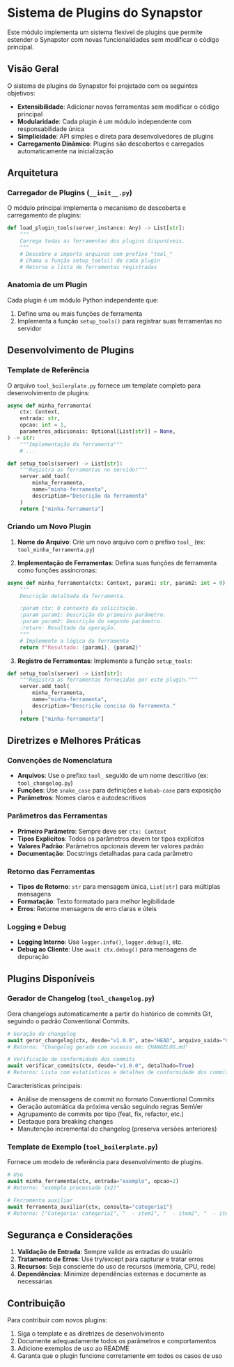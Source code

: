 # Sistema de Plugins do Synapstor

Este módulo implementa um sistema flexível de plugins que permite estender o Synapstor com novas funcionalidades sem modificar o código principal.

## Visão Geral

O sistema de plugins do Synapstor foi projetado com os seguintes objetivos:

- **Extensibilidade**: Adicionar novas ferramentas sem modificar o código principal
- **Modularidade**: Cada plugin é um módulo independente com responsabilidade única
- **Simplicidade**: API simples e direta para desenvolvedores de plugins
- **Carregamento Dinâmico**: Plugins são descobertos e carregados automaticamente na inicialização

## Arquitetura

### Carregador de Plugins (`__init__.py`)

O módulo principal implementa o mecanismo de descoberta e carregamento de plugins:

```python
def load_plugin_tools(server_instance: Any) -> List[str]:
    """
    Carrega todas as ferramentas dos plugins disponíveis.
    """
    # Descobre e importa arquivos com prefixo "tool_"
    # Chama a função setup_tools() de cada plugin
    # Retorna a lista de ferramentas registradas
```

### Anatomia de um Plugin

Cada plugin é um módulo Python independente que:

1. Define uma ou mais funções de ferramenta
2. Implementa a função `setup_tools()` para registrar suas ferramentas no servidor

## Desenvolvimento de Plugins

### Template de Referência

O arquivo `tool_boilerplate.py` fornece um template completo para desenvolvimento de plugins:

```python
async def minha_ferramenta(
    ctx: Context,
    entrada: str,
    opcao: int = 1,
    parametros_adicionais: Optional[List[str]] = None,
) -> str:
    """Implementação da ferramenta"""
    # ...

def setup_tools(server) -> List[str]:
    """Registra as ferramentas no servidor"""
    server.add_tool(
        minha_ferramenta,
        name="minha-ferramenta",
        description="Descrição da ferramenta"
    )
    return ["minha-ferramenta"]
```

### Criando um Novo Plugin

1. **Nome do Arquivo**: Crie um novo arquivo com o prefixo `tool_` (ex: `tool_minha_ferramenta.py`)

2. **Implementação de Ferramentas**: Defina suas funções de ferramenta como funções assíncronas:

```python
async def minha_ferramenta(ctx: Context, param1: str, param2: int = 0) -> str:
    """
    Descrição detalhada da ferramenta.

    :param ctx: O contexto da solicitação.
    :param param1: Descrição do primeiro parâmetro.
    :param param2: Descrição do segundo parâmetro.
    :return: Resultado da operação.
    """
    # Implemente a lógica da ferramenta
    return f"Resultado: {param1}, {param2}"
```

3. **Registro de Ferramentas**: Implemente a função `setup_tools`:

```python
def setup_tools(server) -> List[str]:
    """Registra as ferramentas fornecidas por este plugin."""
    server.add_tool(
        minha_ferramenta,
        name="minha-ferramenta",
        description="Descrição concisa da ferramenta."
    )
    return ["minha-ferramenta"]
```

## Diretrizes e Melhores Práticas

### Convenções de Nomenclatura

- **Arquivos**: Use o prefixo `tool_` seguido de um nome descritivo (ex: `tool_changelog.py`)
- **Funções**: Use `snake_case` para definições e `kebab-case` para exposição
- **Parâmetros**: Nomes claros e autodescritivos

### Parâmetros das Ferramentas

- **Primeiro Parâmetro**: Sempre deve ser `ctx: Context`
- **Tipos Explícitos**: Todos os parâmetros devem ter tipos explícitos
- **Valores Padrão**: Parâmetros opcionais devem ter valores padrão
- **Documentação**: Docstrings detalhadas para cada parâmetro

### Retorno das Ferramentas

- **Tipos de Retorno**: `str` para mensagem única, `List[str]` para múltiplas mensagens
- **Formatação**: Texto formatado para melhor legibilidade
- **Erros**: Retorne mensagens de erro claras e úteis

### Logging e Debug

- **Logging Interno**: Use `logger.info()`, `logger.debug()`, etc.
- **Debug ao Cliente**: Use `await ctx.debug()` para mensagens de depuração

## Plugins Disponíveis

### Gerador de Changelog (`tool_changelog.py`)

Gera changelogs automaticamente a partir do histórico de commits Git, seguindo o padrão Conventional Commits.

```python
# Geração de changelog
await gerar_changelog(ctx, desde="v1.0.0", ate="HEAD", arquivo_saida="CHANGELOG.md")
# Retorno: "Changelog gerado com sucesso em: CHANGELOG.md"

# Verificação de conformidade dos commits
await verificar_commits(ctx, desde="v1.0.0", detalhado=True)
# Retorno: Lista com estatísticas e detalhes de conformidade dos commits
```

Características principais:
- Análise de mensagens de commit no formato Conventional Commits
- Geração automática da próxima versão seguindo regras SemVer
- Agrupamento de commits por tipo (feat, fix, refactor, etc.)
- Destaque para breaking changes
- Manutenção incremental do changelog (preserva versões anteriores)

### Template de Exemplo (`tool_boilerplate.py`)

Fornece um modelo de referência para desenvolvimento de plugins.

```python
# Uso
await minha_ferramenta(ctx, entrada="exemplo", opcao=2)
# Retorno: "exemplo processado (x2)"

# Ferramenta auxiliar
await ferramenta_auxiliar(ctx, consulta="categoria1")
# Retorno: ["Categoria: categoria1", "  - item1", "  - item2", "  - item3"]
```

## Segurança e Considerações

1. **Validação de Entrada**: Sempre valide as entradas do usuário
2. **Tratamento de Erros**: Use try/except para capturar e tratar erros
3. **Recursos**: Seja consciente do uso de recursos (memória, CPU, rede)
4. **Dependências**: Minimize dependências externas e documente as necessárias

## Contribuição

Para contribuir com novos plugins:

1. Siga o template e as diretrizes de desenvolvimento
2. Documente adequadamente todos os parâmetros e comportamentos
3. Adicione exemplos de uso ao README
4. Garanta que o plugin funcione corretamente em todos os casos de uso
